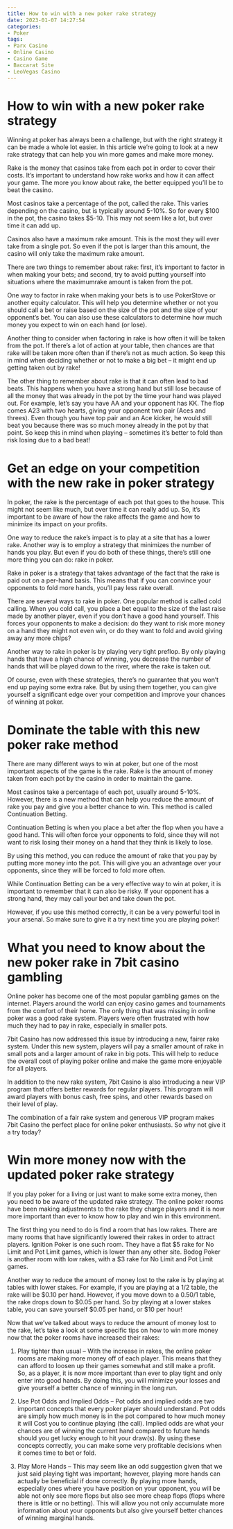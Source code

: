 ```yaml
---
title: How to win with a new poker rake strategy 
date: 2023-01-07 14:27:54
categories:
- Poker
tags:
- Parx Casino
- Online Casino
- Casino Game
- Baccarat Site
- LeoVegas Casino
---
```



#  How to win with a new poker rake strategy 

Winning at poker has always been a challenge, but with the right strategy it can be made a whole lot easier. In this article we’re going to look at a new rake strategy that can help you win more games and make more money.

Rake is the money that casinos take from each pot in order to cover their costs. It’s important to understand how rake works and how it can affect your game. The more you know about rake, the better equipped you’ll be to beat the casino.

Most casinos take a percentage of the pot, called the rake. This varies depending on the casino, but is typically around 5-10%. So for every $100 in the pot, the casino takes $5-10. This may not seem like a lot, but over time it can add up.

Casinos also have a maximum rake amount. This is the most they will ever take from a single pot. So even if the pot is larger than this amount, the casino will only take the maximum rake amount.

There are two things to remember about rake: first, it’s important to factor in when making your bets; and second, try to avoid putting yourself into situations where the maximumrake amount is taken from the pot.

One way to factor in rake when making your bets is to use PokerStove or another equity calculator. This will help you determine whether or not you should call a bet or raise based on the size of the pot and the size of your opponent’s bet. You can also use these calculators to determine how much money you expect to win on each hand (or lose).

Another thing to consider when factoring in rake is how often it will be taken from the pot. If there’s a lot of action at your table, then chances are that rake will be taken more often than if there’s not as much action. So keep this in mind when deciding whether or not to make a big bet – it might end up getting taken out by rake!

The other thing to remember about rake is that it can often lead to bad beats. This happens when you have a strong hand but still lose because of all the money that was already in the pot by the time your hand was played out. For example, let’s say you have AA and your opponent has KK. The flop comes A23 with two hearts, giving your opponent two pair (Aces and threes). Even though you have top pair and an Ace kicker, he would still beat you because there was so much money already in the pot by that point. So keep this in mind when playing – sometimes it’s better to fold than risk losing due to a bad beat!

#  Get an edge on your competition with the new rake in poker strategy 

In poker, the rake is the percentage of each pot that goes to the house. This might not seem like much, but over time it can really add up. So, it’s important to be aware of how the rake affects the game and how to minimize its impact on your profits.

One way to reduce the rake’s impact is to play at a site that has a lower rake. Another way is to employ a strategy that minimizes the number of hands you play. But even if you do both of these things, there’s still one more thing you can do: rake in poker.

Rake in poker is a strategy that takes advantage of the fact that the rake is paid out on a per-hand basis. This means that if you can convince your opponents to fold more hands, you’ll pay less rake overall.

There are several ways to rake in poker. One popular method is called cold calling. When you cold call, you place a bet equal to the size of the last raise made by another player, even if you don’t have a good hand yourself. This forces your opponents to make a decision: do they want to risk more money on a hand they might not even win, or do they want to fold and avoid giving away any more chips?

Another way to rake in poker is by playing very tight preflop. By only playing hands that have a high chance of winning, you decrease the number of hands that will be played down to the river, where the rake is taken out.

Of course, even with these strategies, there’s no guarantee that you won’t end up paying some extra rake. But by using them together, you can give yourself a significant edge over your competition and improve your chances of winning at poker.

#  Dominate the table with this new poker rake method 

There are many different ways to win at poker, but one of the most important aspects of the game is the rake. Rake is the amount of money taken from each pot by the casino in order to maintain the game. 

Most casinos take a percentage of each pot, usually around 5-10%. However, there is a new method that can help you reduce the amount of rake you pay and give you a better chance to win. This method is called Continuation Betting.

Continuation Betting is when you place a bet after the flop when you have a good hand. This will often force your opponents to fold, since they will not want to risk losing their money on a hand that they think is likely to lose.

By using this method, you can reduce the amount of rake that you pay by putting more money into the pot. This will give you an advantage over your opponents, since they will be forced to fold more often. 

While Continuation Betting can be a very effective way to win at poker, it is important to remember that it can also be risky. If your opponent has a strong hand, they may call your bet and take down the pot. 

However, if you use this method correctly, it can be a very powerful tool in your arsenal. So make sure to give it a try next time you are playing poker!

#  What you need to know about the new poker rake in 7bit casino gambling 

Online poker has become one of the most popular gambling games on the internet. Players around the world can enjoy casino games and tournaments from the comfort of their home. The only thing that was missing in online poker was a good rake system. Players were often frustrated with how much they had to pay in rake, especially in smaller pots. 

7bit Casino has now addressed this issue by introducing a new, fairer rake system. Under this new system, players will pay a smaller amount of rake in small pots and a larger amount of rake in big pots. This will help to reduce the overall cost of playing poker online and make the game more enjoyable for all players. 

In addition to the new rake system, 7bit Casino is also introducing a new VIP program that offers better rewards for regular players. This program will award players with bonus cash, free spins, and other rewards based on their level of play. 

The combination of a fair rake system and generous VIP program makes 7bit Casino the perfect place for online poker enthusiasts. So why not give it a try today?

#  Win more money now with the updated poker rake strategy

If you play poker for a living or just want to make some extra money, then you need to be aware of the updated rake strategy. The online poker rooms have been making adjustments to the rake they charge players and it is now more important than ever to know how to play and win in this environment.

The first thing you need to do is find a room that has low rakes. There are many rooms that have significantly lowered their rakes in order to attract players. Ignition Poker is one such room. They have a flat $5 rake for No Limit and Pot Limit games, which is lower than any other site. Bodog Poker is another room with low rakes, with a $3 rake for No Limit and Pot Limit games.

Another way to reduce the amount of money lost to the rake is by playing at tables with lower stakes. For example, if you are playing at a $1/$2 table, the rake will be $0.10 per hand. However, if you move down to a $0.50/$1 table, the rake drops down to $0.05 per hand. So by playing at a lower stakes table, you can save yourself $0.05 per hand, or $10 per hour!

Now that we’ve talked about ways to reduce the amount of money lost to the rake, let’s take a look at some specific tips on how to win more money now that the poker rooms have increased their rakes:

1) Play tighter than usual – With the increase in rakes, the online poker rooms are making more money off of each player. This means that they can afford to loosen up their games somewhat and still make a profit. So, as a player, it is now more important than ever to play tight and only enter into good hands. By doing this, you will minimize your losses and give yourself a better chance of winning in the long run.

2) Use Pot Odds and Implied Odds – Pot odds and implied odds are two important concepts that every poker player should understand. Pot odds are simply how much money is in the pot compared to how much money it will Cost you to continue playing (the call). Implied odds are what your chances are of winning the current hand compared to future hands should you get lucky enough to hit your draw(s). By using these concepts correctly, you can make some very profitable decisions when it comes time to bet or fold.

3) Play More Hands – This may seem like an odd suggestion given that we just said playing tight was important; however, playing more hands can actually be beneficial if done correctly. By playing more hands, especially ones where you have position on your opponent, you will be able not only see more flops but also see more cheap flops (flops where there is little or no betting). This will allow you not only accumulate more information about your opponents but also give yourself better chances of winning marginal hands.